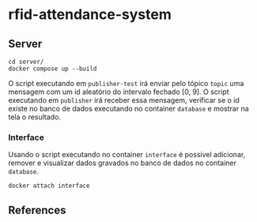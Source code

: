 # rfid-attendance-system

## Server

    cd server/
    docker compose up --build

O script executando em `publisher-test` irá enviar pelo tópico `topic` uma mensagem com um id aleatório do intervalo fechado [0, 9]. O script executando em `publisher` irá receber essa mensagem, verificar se o id existe no banco de dados executando no container `database` e mostrar na tela o resultado.

### Interface

Usando o script executando no container `interface` é possível adicionar, remover e visualizar dados gravados no banco de dados no container `database`.

    docker attach interface

## References